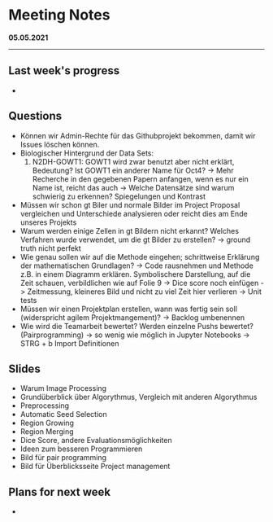 # Meeting Notes
**05.05.2021**

---
## Last week's progress
-

## Questions

- Können wir Admin-Rechte für das Githubprojekt bekommen, damit wir Issues löschen können. 
- Biologischer Hintergrund der Data Sets:
    1. N2DH-GOWT1: GOWT1 wird zwar benutzt aber nicht erklärt, Bedeutung? Ist GOWT1 ein anderer Name für Oct4?
   -> Mehr Recherche in den gegebenen Papern anfangen, wenn es nur ein Name ist, reicht das auch
   -> Welche Datensätze sind warum schwierig zu erkennen? Spiegelungen und Kontrast
- Müssen wir schon gt Biler und normale Bilder im Project Proposal vergleichen und Unterschiede analysieren oder reicht dies am Ende unseres Projekts
- Warum werden einige Zellen in gt Bildern nicht erkannt? Welches Verfahren wurde verwendet, um die gt Bilder zu erstellen?
  -> ground truth nicht perfekt
- Wie genau sollen wir auf die Methode eingehen; schrittweise Erklärung der mathematischen Grundlagen?
  -> Code rausnehmen und Methode z.B. in einem Diagramm erklären. Symbolischere Darstellung, auf die Zeit schauen, verbildlichen wie auf Folie 9
  -> Dice score noch einfügen
  -> Zeitmessung, kleineres Bild und nicht zu viel Zeit hier verlieren
  -> Unit tests
- Müssen wir einen Projektplan erstellen, wann was fertig sein soll (widerspricht agilem Projektmangement)?
  -> Backlog umbenennen
- Wie wird die Teamarbeit bewertet? Werden einzelne Pushs bewertet? (Pairprogramming)
  -> so wenig wie möglich in Jupyter Notebooks
  -> STRG + b Import Definitionen

## Slides
- Warum Image Processing
- Grundüberblick über Algorythmus, Vergleich mit anderen Algorythmus
- Preprocessing
- Automatic Seed Selection
- Region Growing
- Region Merging
- Dice Score, andere Evaluationsmöglichkeiten
- Ideen zum besseren Programmieren
- Bild für pair programming
- Bild für Überblicksseite Project management




## Plans for next week
-
